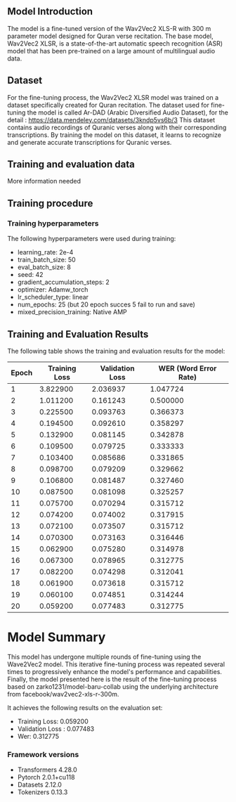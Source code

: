 ## Model Introduction

The model is a fine-tuned version of the Wav2Vec2 XLS-R with 300 m parameter model designed for Quran verse recitation. The base model, Wav2Vec2 XLSR, is a state-of-the-art automatic speech recognition (ASR) model that has been pre-trained on a large amount of multilingual audio data.

## Dataset

For the fine-tuning process, the Wav2Vec2 XLSR model was trained on a dataset specifically created for Quran recitation. 
The dataset used for fine-tuning the model is called Ar-DAD (Arabic Diversified Audio Dataset), for the detail : https://data.mendeley.com/datasets/3kndp5vs6b/3
This dataset contains audio recordings of Quranic verses along with their corresponding transcriptions. By training the model on this dataset, it learns to recognize and generate accurate transcriptions for Quranic verses.

## Training and evaluation data

More information needed

## Training procedure

### Training hyperparameters

The following hyperparameters were used during training:
- learning_rate: 2e-4
- train_batch_size: 50
- eval_batch_size: 8
- seed: 42
- gradient_accumulation_steps: 2
- optimizer: Adamw_torch
- lr_scheduler_type: linear
- num_epochs: 25 (but 20 epoch succes 5 fail to run and save)
- mixed_precision_training: Native AMP

## Training and Evaluation Results

The following table shows the training and evaluation results for the model:

| Epoch | Training Loss | Validation Loss | WER (Word Error Rate) |
|-------|---------------|-----------------|----------------------|
| 1     | 3.822900      | 2.036937        | 1.047724             |
| 2     | 1.011200      | 0.161243        | 0.500000             |
| 3     | 0.225500      | 0.093763        | 0.366373             |
| 4     | 0.194500      | 0.092610        | 0.358297             |
| 5     | 0.132900      | 0.081145        | 0.342878             |
| 6     | 0.109500      | 0.079725        | 0.333333             |
| 7     | 0.103400      | 0.085686        | 0.331865             |
| 8     | 0.098700      | 0.079209        | 0.329662             |
| 9     | 0.106800      | 0.081487        | 0.327460             |
| 10    | 0.087500      | 0.081098        | 0.325257             |
| 11    | 0.075700      | 0.070294        | 0.315712             |
| 12    | 0.074200      | 0.074002        | 0.317915             |
| 13    | 0.072100      | 0.073507        | 0.315712             |
| 14    | 0.070300      | 0.073163        | 0.316446             |
| 15    | 0.062900      | 0.075280        | 0.314978             |
| 16    | 0.067300      | 0.078965        | 0.312775             |
| 17    | 0.082200      | 0.074298        | 0.312041             |
| 18    | 0.061900      | 0.073618        | 0.315712             |
| 19    | 0.060100      | 0.074851        | 0.314244             |
| 20    | 0.059200      | 0.077483        | 0.312775             |

# Model Summary

This model has undergone multiple rounds of fine-tuning using the Wave2Vec2 model. This iterative fine-tuning process was repeated several times to progressively enhance the model's performance and capabilities. Finally, the model presented here is the result of the fine-tuning process based on zarko1231/model-baru-collab using the underlying architecture from facebook/wav2vec2-xls-r-300m.

It achieves the following results on the evaluation set:
- Training Loss: 0.059200
- Validation Loss : 0.077483
- Wer: 0.312775

### Framework versions

- Transformers 4.28.0
- Pytorch 2.0.1+cu118
- Datasets 2.12.0
- Tokenizers 0.13.3
